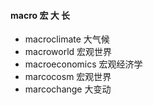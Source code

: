 #### macro 宏 大 长

- macroclimate 大气候
- macroworld 宏观世界
- macroeconomics 宏观经济学
- marcocosm 宏观世界
- marcochange 大变动